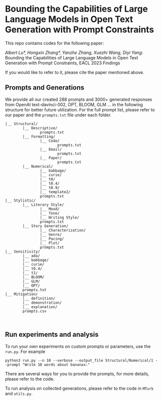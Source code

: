# Bounding the Capabilities of Large Language Models in Open Text Generation with Prompt Constraints

This repo contains codes for the following paper:

_Albert Lu*, Hongxin Zhang*, Yanzhe Zhang, Xuezhi Wang, Diyi Yang_: Bounding the Capabilities of Large Language Models in Open Text Generation with Prompt Constraints, EACL 2023 Findings

If you would like to refer to it, please cite the paper mentioned above.

## Prompts and Generations

We provide all our created 288 prompts and 3000+ generated responses from OpenAI text-davinci-002, OPT, BLOOM, GLM ... in the following structure for better future utilization. For the full prompt list, please refer to our paper and the `prompts.txt` file under each folder.

```
|__ Structural/
        |__ Descriptive/
                prompts.txt
        |__ Formatting/
                |__ Code/
                        prompts.txt    
                |__ Email/
                        prompts.txt
                |__ Paper/
                        prompts.txt
        |__ Numerical/
                |__ babbage/
                |__ curie/
                |__ t0/
                |__ t0.4/
                |__ t0.9/
                |__ template2/
                prompts.txt
|__ Stylistic/
        |__ Literary Style/
                |__ Mood/
                |__ Tone/
                |__ Writing Style/
                prompts.txt
        |__ Story Generation/
                |__ Characterization/
                |__ Genre/
                |__ Pacing/
                |__ Plot/
                prompts.txt
|__ Sensitivity/
        |__ ada/
        |__ babbage/
        |__ curie/
        |__ t0.4/
        |__ t1/
        |__ BLOOM/
        |__ GLM/
        |__ OPT/
        prompts.txt                
|__ Mitigation/
        |__ definition/
        |__ demonstration/
        |__ explanation/
        prompts.csv
        
                
```

## Run experiments and analysis

To run your own experiments on custom prompts or parameters, use the `run.py`. For example

    python3 run.py --n 10 --verbose --output_file Structural/Numerical/1 --prompt "Write 10 words about bananas:"

There are several ways for you to provide the prompts, for more details, please refer to the code.

To run analysis on collected generations, please refer to the code in `MTurk` and `utils.py`.